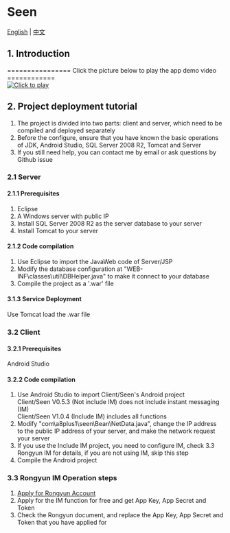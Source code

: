 # Seen

[English](https://github.com/Qiming-Liu/Seen/blob/master/README.md) | [中文](https://github.com/Qiming-Liu/Seen/blob/master/README_CN.md)

## 1. Introduction
================ Click the picture below to play the app demo video ============  
[![Click to play](https://images.gitee.com/uploads/images/2019/0213/163441_2c9a9506_1320722.png "start.png")](https://www.youtube.com/watch?v=_2h4TFJoBZc)  

## 2. Project deployment tutorial
1. The project is divided into two parts: client and server, which need to be compiled and deployed separately  
2. Before the configure, ensure that you have known the basic operations of JDK, Android Studio, SQL Server 2008 R2, Tomcat and Server  
3. If you still need help, you can contact me by email or ask questions by Github issue  


### 2.1 Server
#### 2.1.1 Prerequisites
1. Eclipse  
2. A Windows server with public IP  
3. Install SQL Server 2008 R2 as the server database to your server  
4. Install Tomcat to your server  

#### 2.1.2 Code compilation
1. Use Eclipse to import the JavaWeb code of Server/JSP  
2. Modify the database configuration at "WEB-INF\classes\util\DBHelper.java" to make it connect to your database  
3. Compile the project as a '.war' file  

#### 3.1.3 Service Deployment
Use Tomcat load the .war file  

### 3.2 Client
#### 3.2.1 Prerequisites
Android Studio  

#### 3.2.2 Code compilation
1. Use Android Studio to import Client/Seen's Android project  
Client/Seen V0.5.3 (Not include IM) does not include instant messaging (IM)  
Client/Seen V1.0.4 (Include IM) includes all functions  
2. Modify "com\a8plus1\seen\Bean\NetData.java", change the IP address to the public IP address of your server, and make the network request your server  
3. If you use the Include IM project, you need to configure IM, check 3.3 Rongyun IM for details, if you are not using IM, skip this step  
4. Compile the Android project    

### 3.3 Rongyun IM Operation steps
1. [Apply for Rongyun Account](https://www.rongcloud.cn/)  
2. Apply for the IM function for free and get App Key, App Secret and Token  
3. Check the Rongyun document, and replace the App Key, App Secret and Token that you have applied for  

